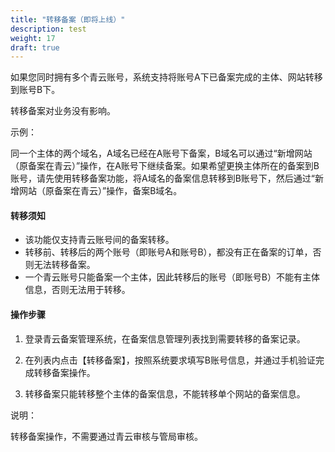 ```yaml
---
title: "转移备案（即将上线）"
description: test
weight: 17
draft: true
---
```




如果您同时拥有多个青云账号，系统支持将账号A下已备案完成的主体、网站转移到账号B下。

转移备案对业务没有影响。

示例：

同一个主体的两个域名，A域名已经在A账号下备案，B域名可以通过“新增网站（原备案在青云）”操作，在A账号下继续备案。如果希望更换主体所在的备案到B账号，请先使用转移备案功能，将A域名的备案信息转移到B账号下，然后通过“新增网站（原备案在青云）”操作，备案B域名。

#### 转移须知

- 该功能仅支持青云账号间的备案转移。
- 转移前、转移后的两个账号（即账号A和账号B），都没有正在备案的订单，否则无法转移备案。
- 一个青云账号只能备案一个主体，因此转移后的账号（即账号B）不能有主体信息，否则无法用于转移。

#### 操作步骤

1. 登录青云备案管理系统，在备案信息管理列表找到需要转移的备案记录。

2. 在列表内点击【转移备案】，按照系统要求填写B账号信息，并通过手机验证完成转移备案操作。

3. 转移备案只能转移整个主体的备案信息，不能转移单个网站的备案信息。



说明：

转移备案操作，不需要通过青云审核与管局审核。